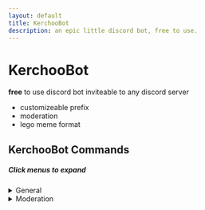 ```yaml
---
layout: default
title: KerchooBot
description: an epic little discord bot, free to use.
---
```


# KerchooBot

**free** to use discord bot inviteable to any discord server
* customizeable prefix
* moderation
* lego meme format

## KerchooBot Commands
 
##### Click menus to expand

<details>
    <summary>General</summary>
    <p><ul>
        <li>help<p><i>lists commands</i></p></li>
        <li>invite<p><i>invite to your server</i></p></li>
        <li>lego<p><i>legos your profile picture</i></p></li>
        <li>meme<p><i>sends a meme</i></p></li>
		<li>serverinfo<p><i>gives you info about your server</i></p></li>
        <li>stats<p><i>the bots current stats</i></p></li>
		<li>userinfo<p><i>gives info on a user</i></p></li>
    </ul></p>
</details>

<details>
    <summary>Moderation</summary>
    <p><ul>
        <li>ban<p><i>bans a user</i></p></li>
        <li>kick<p><i>kicks a user</i></p></li>
        <li>prefix<p><i>changes your command prefix</i></p></li>
        <li>reset<p><i>reset your config</i></p></li>
		<li>setlog<p><i>sets moderation logging channel</i></p></li>
    </ul></p>
</details>
